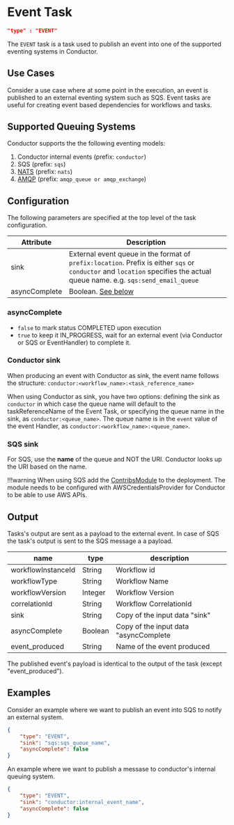 # Event Task

```json
"type" : "EVENT"
```

The `EVENT` task is a task used to publish an event into one of the supported eventing systems in Conductor.

## Use Cases 
Consider a use case where at some point in the execution, an event is published to an external eventing system such as SQS.
Event tasks are useful for creating event based dependencies for workflows and tasks.

## Supported Queuing Systems
Conductor supports the the following eventing models:

1. Conductor internal events (prefix: `conductor`)
2. SQS (prefix: `sqs`)
3. [NATS](https://github.com/swift-conductor/conductor/tree/main/contribs/src/main/java/com/netflix/conductor/contribs/queue/nats) (prefix: `nats`)
4. [AMQP](https://github.com/swift-conductor/conductor/tree/main/contribs/src/main/java/com/netflix/conductor/contribs/queue/amqp) (prefix: `amqp_queue or amqp_exchange`)


## Configuration
The following parameters are specified at the top level of the task configuration.

| Attribute     | Description                                                                                                                                                                 |
| ------------- | --------------------------------------------------------------------------------------------------------------------------------------------------------------------------- |
| sink          | External event queue in the format of `prefix:location`.  Prefix is either `sqs` or `conductor` and `location` specifies the actual queue name. e.g. `sqs:send_email_queue` |
| asyncComplete | Boolean. [See below](#asynccomplete)                                                                                                                                        |

### asyncComplete
* ```false``` to mark status COMPLETED upon execution 
* ```true``` to keep it IN_PROGRESS, wait for an external event (via Conductor or SQS or EventHandler) to complete it. 

### Conductor sink
When producing an event with Conductor as sink, the event name follows the structure:
```conductor:<workflow_name>:<task_reference_name>```

When using Conductor as sink, you have two options: defining the sink as `conductor` in which case the queue name will default to the taskReferenceName of the Event Task, or specifying the queue name in the sink, as `conductor:<queue_name>`. The queue name is in the `event` value of the event Handler, as `conductor:<workflow_name>:<queue_name>`.

### SQS sink
For SQS, use the **name** of the queue and NOT the URI.  Conductor looks up the URI based on the name.

!!!warning
	When using SQS add the [ContribsModule](https://github.com/swift-conductor/conductor/blob/master/contribs/src/main/java/com/netflix/conductor/contribs/ContribsModule.java) to the deployment.  The module needs to be configured with AWSCredentialsProvider for Conductor to be able to use AWS APIs.


## Output
Tasks's output are sent as a payload to the external event. In case of SQS the task's output is sent to the SQS message a a payload.


| name               | type    | description                           |
| ------------------ | ------- | ------------------------------------- |
| workflowInstanceId | String  | Workflow id                           |
| workflowType       | String  | Workflow Name                         |
| workflowVersion    | Integer | Workflow Version                      |
| correlationId      | String  | Workflow CorrelationId                |
| sink               | String  | Copy of the input data "sink"         |
| asyncComplete      | Boolean | Copy of the input data "asyncComplete |
| event_produced     | String  | Name of the event produced            |

The published event's payload is identical to the output of the task (except "event_produced").


## Examples

Consider an example where we want to publish an event into SQS to notify an external system. 

```json
{
    "type": "EVENT",
    "sink": "sqs:sqs_queue_name",
    "asyncComplete": false
}
```

An example where we want to publish a messase to conductor's internal queuing system.
```json
{
    "type": "EVENT",
    "sink": "conductor:internal_event_name",
    "asyncComplete": false
}
```